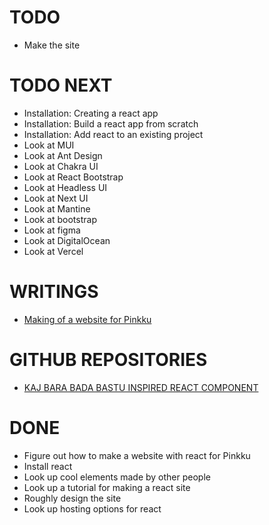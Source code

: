 # TODO

- Make the site

# TODO NEXT

- Installation: Creating a react app
- Installation: Build a react app from scratch
- Installation: Add react to an existing project
- Look at MUI
- Look at Ant Design
- Look at Chakra UI
- Look at React Bootstrap
- Look at Headless UI
- Look at Next UI
- Look at Mantine
- Look at bootstrap
- Look at figma
- Look at DigitalOcean
- Look at Vercel

# WRITINGS

- <a href="./texts/001.md">Making of a website for Pinkku</a>

# GITHUB REPOSITORIES

- <a href="https://github.com/pessiv/bastu-aika-react-component">KAJ BARA BADA BASTU INSPIRED REACT COMPONENT</a>

# DONE

- Figure out how to make a website with react for Pinkku
- Install react
- Look up cool elements made by other people
- Look up a tutorial for making a react site
- Roughly design the site
- Look up hosting options for react
